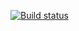 [![Build status](https://ci.appveyor.com/api/projects/status/aqhcrc26cuajs385/branch/master?svg=true)](https://ci.appveyor.com/project/StalsXL/java-a-4/branch/master)
